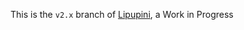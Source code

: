 This is the `v2.x` branch of [Lipupini](https://github.com/instalution/lipupini), a Work in Progress

